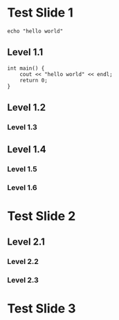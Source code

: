 # Test Slide 1
```
echo "hello world"
```


## Level 1.1
```
int main() {
    cout << "hello world" << endl;
    return 0;
}
```


## Level 1.2


### Level 1.3


## Level 1.4


### Level 1.5


### Level 1.6



# Test Slide 2


## Level 2.1


### Level 2.2


### Level 2.3



# Test Slide 3
